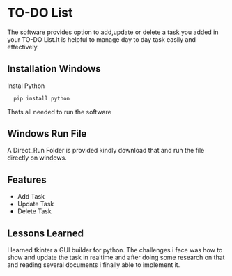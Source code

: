
# TO-DO List

The software provides option to add,update or delete a task you added in your TO-DO List.It is helpful to manage day to day task easily and effectively.



## Installation Windows

Instal Python

```bash
  pip install python
```
Thats all needed to run the software

## Windows Run File
A Direct_Run Folder is provided kindly download that and run the file directly on windows. 


## Features

- Add Task
- Update Task
- Delete Task


## Lessons Learned

I learned tkinter a GUI builder for python. The challenges i face was how to show and update the task in realtime and after doing some research on that and reading several documents i finally able to implement it.
